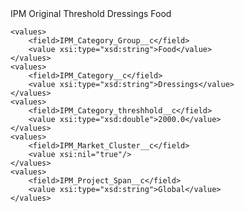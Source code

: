 <?xml version="1.0" encoding="UTF-8"?>
<CustomMetadata xmlns="http://soap.sforce.com/2006/04/metadata" xmlns:xsi="http://www.w3.org/2001/XMLSchema-instance" xmlns:xsd="http://www.w3.org/2001/XMLSchema">
    <label>IPM Original Threshold Dressings Food</label>
     
    <values>
        <field>IPM_Category_Group__c</field>
        <value xsi:type="xsd:string">Food</value>
    </values>
    <values>
        <field>IPM_Category__c</field>
        <value xsi:type="xsd:string">Dressings</value>
    </values>
    <values>
        <field>IPM_Category_threshhold__c</field>
        <value xsi:type="xsd:double">2000.0</value>
    </values>
    <values>
        <field>IPM_Market_Cluster__c</field>
        <value xsi:nil="true"/>
    </values>
    <values>
        <field>IPM_Project_Span__c</field>
        <value xsi:type="xsd:string">Global</value>
    </values>
</CustomMetadata>
